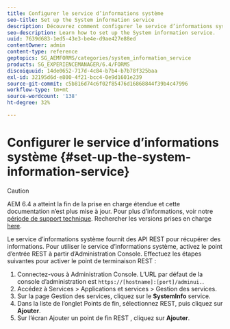 ```yaml
---
title: Configurer le service d’informations système
seo-title: Set up the System information service
description: Découvrez comment configurer le service d’informations système.
seo-description: Learn how to set up the System information service.
uuid: 7639d683-1ed5-43e3-be4e-d9ae427e88ed
contentOwner: admin
content-type: reference
geptopics: SG_AEMFORMS/categories/system_information_service
products: SG_EXPERIENCEMANAGER/6.4/FORMS
discoiquuid: 14de0652-717d-4c84-b7b4-b7b78f325baa
exl-id: 32195d6d-e800-4f21-bcc4-0e9d1601e239
source-git-commit: c5b816d74c6f02f85476d16868844f39b4c47996
workflow-type: tm+mt
source-wordcount: '138'
ht-degree: 32%

---
```


# Configurer le service d’informations système {#set-up-the-system-information-service}

>[!CAUTION]
>
>AEM 6.4 a atteint la fin de la prise en charge étendue et cette documentation n’est plus mise à jour. Pour plus d’informations, voir notre [période de support technique](https://helpx.adobe.com/fr/support/programs/eol-matrix.html). Rechercher les versions prises en charge [here](https://experienceleague.adobe.com/docs/?lang=fr).

Le service d’informations système fournit des API REST pour récupérer des informations. Pour utiliser le service d’informations système, activez le point d’entrée REST à partir d’Administration Console. Effectuez les étapes suivantes pour activer le point de terminaison REST :

1. Connectez-vous à Administration Console. L’URL par défaut de la console d’administration est `https://[hostname]:[port]/adminui.`.
1. Accédez à Services > Applications et services > Gestion des services.
1. Sur la page Gestion des services, cliquez sur le **SystemInfo** service.
1. Dans la liste de l’onglet Points de fin, sélectionnez REST, puis cliquez sur **Ajouter**.
1. Sur l’écran Ajouter un point de fin REST , cliquez sur **Ajouter**.
